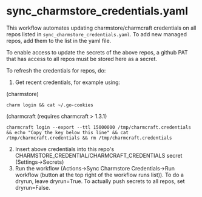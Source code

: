 
# sync_charmstore_credentials.yaml

This workflow automates updating charmstore/charmcraft credentials on all repos listed in `sync_charmstore_credentials.yaml`.  To add new managed repos, add them to the list in the yaml file.

To enable access to update the secrets of the above repos, a github PAT that has access to all repos must be stored here as a secret.  

To refresh the credentials for repos, do:

1. Get recent credentials, for example using:

(charmstore)
```
charm login && cat ~/.go-cookies
```
(charmcraft (requires charmcraft > 1.3.1)
```
charmcraft login --export --ttl 15000000 /tmp/charmcraft.credentials && echo "Copy the key below this line" && cat /tmp/charmcraft.credentials && rm /tmp/charmcraft.credentials
```

2. Insert above credentials into this repo's CHARMSTORE_CREDENTIAL/CHARMCRAFT_CREDENTIALS secret (Settings->Secrets)
3. Run the workflow (Actions->Sync Charmstore Credentials->Run workflow (button at the top right of the workflow runs list)).  To do a dryrun, leave dryrun=True.  To actually push secrets to all repos, set dryrun=False.
